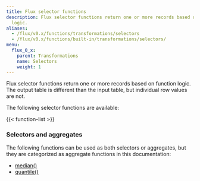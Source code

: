```yaml
---
title: Flux selector functions
description: Flux selector functions return one or more records based on function
  logic.
aliases:
  - /flux/v0.x/functions/transformations/selectors
  - /flux/v0.x/functions/built-in/transformations/selectors/
menu:
  flux_0_x:
    parent: Transformations
    name: Selectors
    weight: 1
---
```


Flux selector functions return one or more records based on function logic.
The output table is different than the input table, but individual row values are not.

The following selector functions are available:

{{< function-list >}}


### Selectors and aggregates
The following functions can be used as both selectors or aggregates, but they are
categorized as aggregate functions in this documentation:

- [median()](/flux/v0.x/stdlib/built-in/transformations/aggregates/median)
- [quantile()](/flux/v0.x/stdlib/built-in/transformations/aggregates/quantile)
